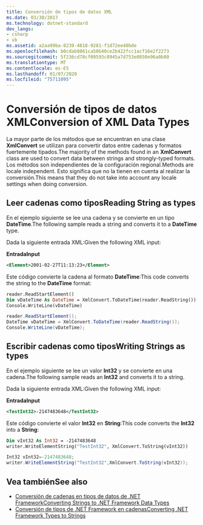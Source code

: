 ```yaml
---
title: Conversión de tipos de datos XML
ms.date: 03/30/2017
ms.technology: dotnet-standard
dev_langs:
- csharp
- vb
ms.assetid: a2aa99ba-8239-4818-9281-f1d72ee40bde
ms.openlocfilehash: b0cdab8861ca50b40ce2b422fcc1acf16e2f2273
ms.sourcegitcommit: 5f236cd78cf09593c8945a7d753e0850e96a0b80
ms.translationtype: MT
ms.contentlocale: es-ES
ms.lasthandoff: 01/07/2020
ms.locfileid: "75711095"
---
```

# <a name="conversion-of-xml-data-types"></a><span data-ttu-id="6d60b-102">Conversión de tipos de datos XML</span><span class="sxs-lookup"><span data-stu-id="6d60b-102">Conversion of XML Data Types</span></span>
<span data-ttu-id="6d60b-103">La mayor parte de los métodos que se encuentran en una clase **XmlConvert** se utilizan para convertir datos entre cadenas y formatos fuertemente tipados.</span><span class="sxs-lookup"><span data-stu-id="6d60b-103">The majority of the methods found in an **XmlConvert** class are used to convert data between strings and strongly-typed formats.</span></span> <span data-ttu-id="6d60b-104">Los métodos son independientes de la configuración regional.</span><span class="sxs-lookup"><span data-stu-id="6d60b-104">Methods are locale independent.</span></span> <span data-ttu-id="6d60b-105">Esto significa que no la tienen en cuenta al realizar la conversión.</span><span class="sxs-lookup"><span data-stu-id="6d60b-105">This means that they do not take into account any locale settings when doing conversion.</span></span>  
  
## <a name="reading-string-as-types"></a><span data-ttu-id="6d60b-106">Leer cadenas como tipos</span><span class="sxs-lookup"><span data-stu-id="6d60b-106">Reading String as types</span></span>  
 <span data-ttu-id="6d60b-107">En el ejemplo siguiente se lee una cadena y se convierte en un tipo **DateTime**.</span><span class="sxs-lookup"><span data-stu-id="6d60b-107">The following sample reads a string and converts it to a **DateTime** type.</span></span>  
  
 <span data-ttu-id="6d60b-108">Dada la siguiente entrada XML:</span><span class="sxs-lookup"><span data-stu-id="6d60b-108">Given the following XML input:</span></span>  
  
 <span data-ttu-id="6d60b-109">**Entrada**</span><span class="sxs-lookup"><span data-stu-id="6d60b-109">**Input**</span></span>  
  
```xml  
<Element>2001-02-27T11:13:23</Element>  
```  
  
 <span data-ttu-id="6d60b-110">Este código convierte la cadena al formato **DateTime**:</span><span class="sxs-lookup"><span data-stu-id="6d60b-110">This code converts the string to the **DateTime** format:</span></span>  
  
```vb  
reader.ReadStartElement()  
Dim vDateTime As DateTime = XmlConvert.ToDateTime(reader.ReadString())  
Console.WriteLine(vDateTime)  
```  
  
```csharp  
reader.ReadStartElement();  
DateTime vDateTime = XmlConvert.ToDateTime(reader.ReadString());  
Console.WriteLine(vDateTime);  
```  
  
## <a name="writing-strings-as-types"></a><span data-ttu-id="6d60b-111">Escribir cadenas como tipos</span><span class="sxs-lookup"><span data-stu-id="6d60b-111">Writing Strings as types</span></span>  
 <span data-ttu-id="6d60b-112">En el ejemplo siguiente se lee un valor **Int32** y se convierte en una cadena.</span><span class="sxs-lookup"><span data-stu-id="6d60b-112">The following sample reads an **Int32** and converts it to a string.</span></span>  
  
 <span data-ttu-id="6d60b-113">Dada la siguiente entrada XML:</span><span class="sxs-lookup"><span data-stu-id="6d60b-113">Given the following XML input:</span></span>  
  
 <span data-ttu-id="6d60b-114">**Entrada**</span><span class="sxs-lookup"><span data-stu-id="6d60b-114">**Input**</span></span>  
  
```xml  
<TestInt32>-2147483648</TestInt32>  
```  
  
 <span data-ttu-id="6d60b-115">Este código convierte el valor **Int32** en **String**:</span><span class="sxs-lookup"><span data-stu-id="6d60b-115">This code converts the **Int32** into a **String**:</span></span>  
  
```vb  
Dim vInt32 As Int32 = -2147483648  
writer.WriteElementString("TestInt32", XmlConvert.ToString(vInt32))  
```  
  
```csharp  
Int32 vInt32=-2147483648;  
writer.WriteElementString("TestInt32",XmlConvert.ToString(vInt32));  
```  
  
## <a name="see-also"></a><span data-ttu-id="6d60b-116">Vea también</span><span class="sxs-lookup"><span data-stu-id="6d60b-116">See also</span></span>

- [<span data-ttu-id="6d60b-117">Conversión de cadenas en tipos de datos de .NET Framework</span><span class="sxs-lookup"><span data-stu-id="6d60b-117">Converting Strings to .NET Framework Data Types</span></span>](../../../../docs/standard/data/xml/converting-strings-to-dotnet-data-types.md)
- [<span data-ttu-id="6d60b-118">Conversión de tipos de .NET Framework en cadenas</span><span class="sxs-lookup"><span data-stu-id="6d60b-118">Converting .NET Framework Types to Strings</span></span>](../../../../docs/standard/data/xml/converting-dotnet-types-to-strings.md)
